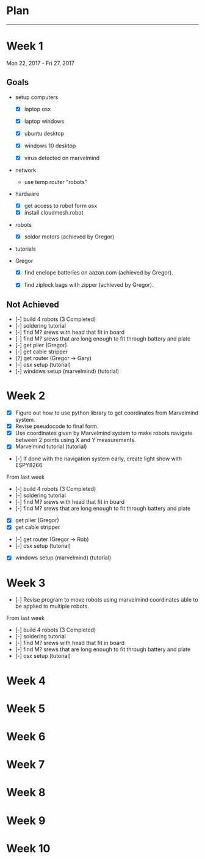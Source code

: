 # Plan

-----
# Week 1

Mon 22, 2017 - Fri 27, 2017

## Goals

* setup computers
	
	* [x] laptop osx
	* [x] laptop windows
	* [x] ubuntu desktop
	* [x] windows 10 desktop
	* [x] virus detected on marvelmind
	
	
* network

	* use temp router "robots"
	
* hardware

	* [x] get access to robot form osx
	* [x] install cloudmesh.robot
	
* robots

	* [x] soldor motors (achieved by Gregor)	
	
* tutorials

* Gregor

	* [x] find enelope batteries on aazon.com (achieved by Gregor).

	* [x] find ziplock bags with zipper (achieved by Gregor).

	



## Not Achieved

* [-] build 4 robots (3 Completed)
* [-] soldering tutorial
* [-] find M? srews with head that fit in board
* [-] find M? srews that are long enough to fit through battery and plate
* [-] get plier (Gregor)
* [-] get cable stripper
* [?] get router (Gregor -> Gary)
* [-] osx setup (tutorial)
* [-] windows setup (marvelmind) (tutorial)

# Week 2

* [x] Figure out how to use python library to get coordinates from Marvelmind system.
* [x] Revise pseudocode to final form.
* [x] Use coordinates given by Marvelmind system to make robots navigate between 2 points using X and Y measurements.
* [x] Marvelmind tutorial (tutorial)
* [-] If done with the navigation system early, create light show with ESPY8266
 
From last week

* [-] build 4 robots (3 Completed)
* [-] soldering tutorial
* [-] find M? srews with head that fit in board
* [-] find M? srews that are long enough to fit through battery and plate
* [x] get plier (Gregor)
* [x] get cable stripper
* [-] get router (Gregor -> Rob)
* [-] osx setup (tutorial)
* [x] windows setup (marvelmind) (tutorial)

# Week 3

* [-] Revise program to move robots using marvelmind coordinates able to be applied to multiple robots.

From last week

* [-] build 4 robots (3 Completed)
* [-] soldering tutorial
* [-] find M? srews with head that fit in board
* [-] find M? srews that are long enough to fit through battery and plate
* [-] osx setup (tutorial)

# Week 4

# Week 5

# Week 6

# Week 7

# Week 8

# Week 9

# Week 10






